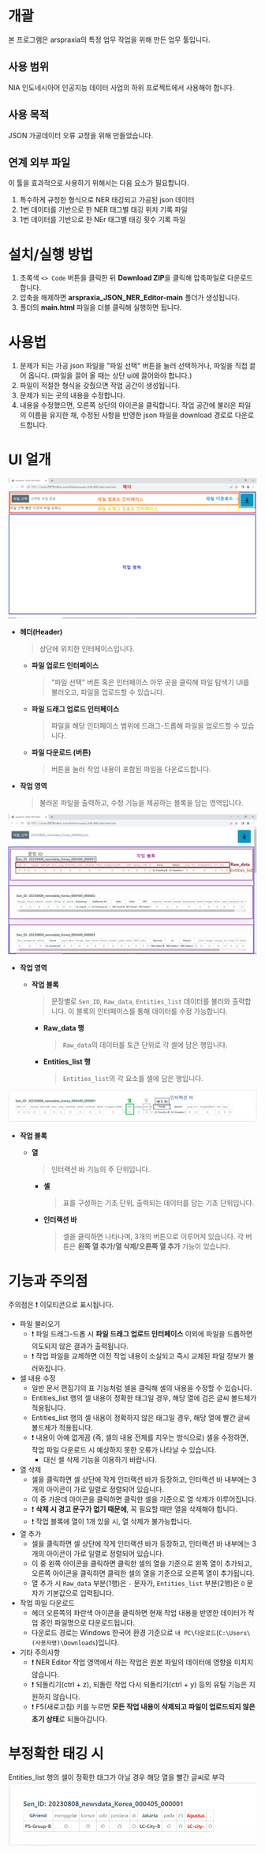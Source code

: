 # 개괄
본 프로그램은 arspraxia의 특정 업무 작업을 위해 만든 업무 툴입니다.

## 사용 범위
NIA 인도네시아어 인공지능 데이터 사업의 하위 프로젝트에서 사용해야 합니다.

## 사용 목적
JSON 가공데이터 오류 교정을 위해 만들었습니다.

## 연계 외부 파일
이 툴을 효과적으로 사용하기 위해서는 다음 요소가 필요합니다.

1. 특수하게 규정한 형식으로 NER 태깅되고 가공된 json 데이터
2. 1번 데이터를 기반으로 한 NER 태그별 태깅 위치 기록 파일
3. 1번 데이터를 기반으로 한 NEr 태그별 태깅 횟수 기록 파일

# 설치/실행 방법
1. 초록색 `<> Code` 버튼을 클릭한 뒤 **Download ZIP**을 클릭해 압축파일로 다운로드합니다.
2. 압축을 해제하면 **arspraxia_JSON_NER_Editor-main** 폴더가 생성됩니다.
3. 폴더의 **main.html** 파일을 더블 클릭해 실행하면 됩니다.

# 사용법

1. 문제가 되는 가공 json 파일을 "파일 선택" 버튼을 눌러 선택하거나, 파일을 직접 끌어 옵니다. (파일을 끌어 올 때는 상단 ui에 끌어와야 합니다.)
2. 파일이 적절한 형식을 갖췄으면 작업 공간이 생성됩니다.
3. 문제가 되는 곳의 내용을 수정합니다.
4. 내용을 수정했으면, 오른쪽 상단의 아이콘을 클릭합니다. 작업 공간에 불러온 파일의 이름을 유지한 채, 수정된 사항을 반영한 json 파일을 download 경로로 다운로드합니다.

# UI 얼개

![UI 설명 1](readme_img/before-file-upload.png)

- **헤더(Header)**
    
    >   상단에 위치한 인터페이스입니다.
    
    - **파일 업로드 인터페이스**
        
        >   "파일 선택" 버튼 혹은 인터페이스 아무 곳을 클릭해 파일 탐색기 UI를 불러오고, 파일을 업로드할 수 있습니다.
    - **파일 드래그 업로드 인터페이스**
        
        >   파일을 해당 인터페이스 범위에 드래그-드롭해 파일을 업로드할 수 있습니다.
    - **파일 다운로드 (버튼)**
        
        >   버튼을 눌러 작업 내용이 포함된 파일을 다운로드합니다.
- **작업 영역**
    
    >   불러온 파일을 출력하고, 수정 기능을 제공하는 블록을 담는 영역입니다.

![UI 설명 2](readme_img/after-file-upload.png)

- **작업 영역**

    - **작업 블록**
        
        >   문장별로 `Sen_ID`, `Raw_data`, `Entities_list` 데이터를 불러와 출력합니다. 이 블록의 인터페이스를 통해 데이터를 수정 가능합니다.
        
        - **Raw_data 행**
            
            >   `Raw_data`의 데이터를 토큰 단위로 각 셀에 담은 행입니다.
        - **Entities_list 행**
            
            >   `Entities_list`의 각 요소를 셀에 담은 행입니다.

![UI 설명 3](readme_img/cell-click.png)

- **작업 블록**

    - **열**
        
        >   인터랙션 바 기능의 주 단위입니다.
        
        - **셀**
            
            >   표를 구성하는 기초 단위, 출력되는 데이터를 담는 기초 단위입니다.
            
        - **인터랙션 바**
            
            >   셀을 클릭하면 나타나며, 3개의 버튼으로 이루어져 있습니다. 각 버튼은 **왼쪽 열 추가/열 삭제/오른쪽 열 추가** 기능이 있습니다.

# 기능과 주의점
주의점은 :exclamation: 이모티콘으로 표시됩니다.

- 파일 불러오기
    - :exclamation: 파일 드래그-드롭 시 **파일 드래그 업로드 인터페이스** 이외에 파일을 드롭하면 의도되지 않은 결과가 출력됩니다.
    - :exclamation: 작업 파일을 교체하면 이전 작업 내용이 소실되고 즉시 교체된 파일 정보가 불러와집니다.
- 셀 내용 수정
    - 일반 문서 편집기의 표 기능처럼 셀을 클릭해 셀의 내용을 수정할 수 있습니다.
    - Entities_list 행의 셀 내용이 정확한 태그일 경우, 해당 열에 검은 글씨 볼드체가 적용됩니다.
    - Entities_list 행의 셀 내용이 정확하지 않은 태그일 경우, 해당 열에 빨간 글씨 볼드체가 적용됩니다.
    - :exclamation: 내용이 아예 없게끔 (즉, 셀의 내용 전체를 지우는 방식으로) 셀을 수정하면, 작업 파일 다운로드 시 예상하지 못한 오류가 나타날 수 있습니다.
        - 대신 셀 삭제 기능을 이용하기 바랍니다.
- 열 삭제
    - 셀을 클릭하면 셀 상단에 작게 인터랙션 바가 등장하고, 인터랙션 바 내부에는 3개의 아이콘이 가로 일렬로 정렬되어 있습니다.
    - 이 중 가운데 아이콘을 클릭하면 클릭한 셀을 기준으로 열 삭제가 이루어집니다.
    - :exclamation: **삭제 시 경고 문구가 없기 때문에**, 꼭 필요할 때만 열을 삭제해야 합니다.
    - :exclamation: 작업 블록에 열이 1개 있을 시, 열 삭제가 불가능합니다.
- 열 추가
    - 셀을 클릭하면 셀 상단에 작게 인터랙션 바가 등장하고, 인터랙션 바 내부에는 3개의 아이콘이 가로 일렬로 정렬되어 있습니다.
    - 이 중 왼쪽 아이콘을 클릭하면 클릭한 셀의 열을 기준으로 왼쪽 열이 추가되고, 오른쪽 아이콘을 클릭하면 클릭한 셀의 열을 기준으로 오른쪽 열이 추가됩니다.
    - 열 추가 시 `Raw_data` 부분(1행)은 `-` 문자가, `Entities_list` 부분(2행)은 `O` 문자가 기본값으로 입력됩니다.
- 작업 파일 다운로드
    - 헤더 오른쪽의 파란색 아이콘을 클릭하면 현재 작업 내용을 반영한 데이터가 작업 중인 파일명으로 다운로드됩니다.
    - 다운로드 경로는 Windows 한국어 환경 기준으로 `내 PC\다운로드`(`C:\Users\(사용자명)\Downloads`)입니다.
- 기타 주의사항
    - :exclamation: NER Editor 작업 영역에서 하는 작업은 원본 파일의 데이터에 영향을 미치지 않습니다.
    - :exclamation: 되돌리기(ctrl + z), 되돌린 작업 다시 되돌리기(ctrl + y) 등의 유틸 기능은 지원하지 않습니다.
    - :exclamation: F5(새로고침) 키를 누르면 **모든 작업 내용이 삭제되고 파일이 업로드되지 않은 초기 상태**로 되돌아갑니다.

# 부정확한 태깅 시

Entities_list 행의 셀이 정확한 태그가 아닐 경우 해당 열을 빨간 글씨로 부각
![Alt text](readme_img/update5.png)

